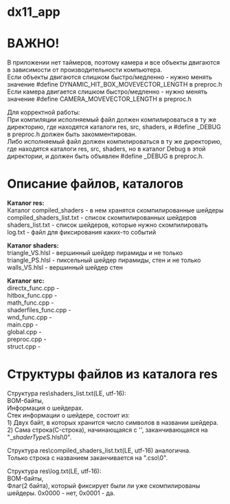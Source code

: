 # dx11_app

# ВАЖНО!
В приложении нет таймеров, поэтому камера и все объекты двигаются в зависимости от производительности компьютера.  
Если объекты двигаются слишком быстро/медленно - нужно менять значение #define DYNAMIC_HIT_BOX_MOVEVECTOR_LENGTH в preproc.h  
Если камера двигается слишком быстро/медленно - нужно менять значение #define CAMERA_MOVEVECTOR_LENGTH в preproc.h

Для корректной работы:  
При компиляции исполняемый файл должен компилироваться в ту же директорию, где находятся каталоги res, src, shaders, и #define _DEBUG в preproc.h должен быть закомментирован.  
Либо исполняемый файл должен компилироваться в ту же директорию, где находятся каталоги res, src, shaders, но в каталог Debug в этой директории, и должен быть объявлен #define _DEBUG в preproc.h.  

# Описание файлов, каталогов
**Каталог res:**  
	Каталог compiled_shaders - в нем хранятся скомпилированные шейдеры  
	compiled_shaders_list.txt - список скомпилированных шейдеров  
	shaders_list.txt - список шейдеров, которые нужно скомпилировать  
	log.txt - файл для фиксирования каких-то событий  

**Каталог shaders:**  
	triangle_VS.hlsl - вершинный шейдер пирамиды и не только  
	triangle_PS.hlsl - пиксельный шейдер пирамиды, стен и не только  
	walls_VS.hlsl - вершинный шейдер стен  
	
**Каталог src:**  
	directx_func.cpp -  
	hitbox_func.cpp -  
	math_func.cpp -  
	shaderfiles_func.cpp -  
	wnd_func.cpp -  
	main.cpp -  
	global.cpp -  
	preproc.cpp -  
	struct.cpp -  

# Структуры файлов из каталога res
Структура res\shaders_list.txt(LE, utf-16):  
	BOM-байты,  
	Информация о шейдерах.  
	Стек информации о шейдере, состоит из:  
		1) Двух байт, в которых хранится число символов в названии шейдера.  
		2) Сама строка(C-строка), начинающаяся с '\', заканчивающаяся на "_*shaderType*S.hlsl\0".  

Структура res\compiled_shaders_list.txt(LE, utf-16) аналогична.  
Только строка с названием заканчивается на ".cso\0".  

Структура res\log.txt(LE, utf-16):  
	BOM-байты,  
	Флаг(2 байта), который фиксирует были ли уже скомпилированы шейдеры. 0x0000 - нет, 0x0001 - да.  


